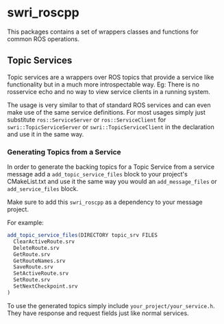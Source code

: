 # swri_roscpp

This packages contains a set of wrappers classes and functions for common ROS operations.


## Topic Services

Topic services are a wrappers over ROS topics that provide a service like functionality but in a much more introspectable way. Eg: There is no rosservice echo and no way to view service clients in a running system.

The usage is very similar to that of standard ROS services and can even make use of the same service definitions. For most usages simply just substitute `ros::ServiceServer` or `ros::ServiceClient` for `swri::TopicServiceServer` or `swri::TopicServiceClient` in the declaration and use it in the same way.

### Generating Topics from a Service

In order to generate the backing topics for a Topic Service from a service message add a `add_topic_service_files` block to your project's CMakeList.txt and use it the same way you would an `add_message_files` or `add_service_files` block.

Make sure to add this `swri_roscpp` as a dependency to your message project.

For example:

```cmake
add_topic_service_files(DIRECTORY topic_srv FILES
  ClearActiveRoute.srv
  DeleteRoute.srv
  GetRoute.srv
  GetRouteNames.srv
  SaveRoute.srv
  SetActiveRoute.srv
  SetRoute.srv
  SetNextCheckpoint.srv
)
```

To use the generated topics simply include `your_project/your_service.h`. They have response and request fields just like normal services.
